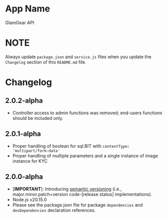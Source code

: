 # App Name

GlamGear API

# NOTE

Always update `package.json` and `service.js` files when you update the `Changelog` section of this `README.md` file.

# Changelog

## 2.0.2-alpha

- Controller access to admin functions was removed; end-users functions should be included only.

## 2.0.1-alpha

- Proper handling of boolean for sql.BIT with `contentType: 'multipart/form-data'`
- Proper handling of multiple parameters and a single instance of image instance for KYC

## 2.0.0-alpha

- [**IMPORTANT**]: Introducing [semantic versioning](https://semver.org/) (i.e., major.minor.patch+version code-[release status] implementations).
- Node.js v20.15.0
- Please see the package.json file for package `dependencies` and `devDependencies` declaration references.